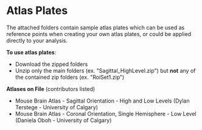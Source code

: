 Atlas Plates
===========

The attached folders contain sample atlas plates which can be used as reference points when creating your own atlas plates, or could be applied directly to your analysis.

**To use atlas plates**:
- Download the zipped folders
- Unzip only the main folders (ex. "Sagittal_HighLevel.zip") but **not** any of the contained zip folders (ex. "RoiSet1.zip")

**Atlases on File** (contributors listed)
- Mouse Brain Atlas - Sagittal Orientation - High and Low Levels (Dylan Terstege - University of Calgary)
- Mouse Brain Atlas - Coronal Orientation, Single Hemisphere - Low Level (Daniela Oboh - University of Calgary)
